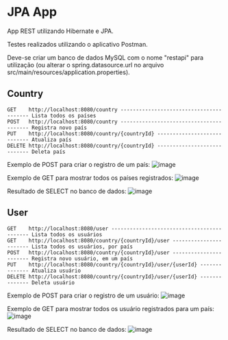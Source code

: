 # JPA App

App REST utilizando Hibernate e JPA.

Testes realizados utilizando o aplicativo Postman.

Deve-se criar um banco de dados MySQL com o nome "restapi" para utilização (ou alterar o spring.datasource.url no arquivo src/main/resources/application.properties).

## Country
```
GET    http://localhost:8080/country ---------------------------------------- Lista todos os países
POST   http://localhost:8080/country ---------------------------------------- Registra novo país
PUT    http://localhost:8080/country/{countryId} ---------------------------- Atualiza país
DELETE http://localhost:8080/country/{countryId} ---------------------------- Deleta país
```
Exemplo de POST para criar o registro de um país:
![image](https://user-images.githubusercontent.com/12296364/40627188-dc391978-6293-11e8-996a-f310f6b9fdae.jpg)

Exemplo de GET para mostrar todos os países registrados:
![image](https://user-images.githubusercontent.com/12296364/40627415-45cb984c-6295-11e8-9fe9-92433544b1ec.jpg)

Resultado de SELECT no banco de dados:
![image](https://user-images.githubusercontent.com/12296364/40627425-56977574-6295-11e8-86c8-cd7d3ac48123.jpg)

## User
```
GET    http://localhost:8080/user ------------------------------------------- Lista todos os usuários
GET    http://localhost:8080/country/{countryId}/user ----------------------- Lista todos os usuários, por país
POST   http://localhost:8080/country/{countryId}/user ----------------------- Registra novo usuário, em um país
PUT    http://localhost:8080/country/{countryId}/user/{userId} -------------- Atualiza usuário
DELETE http://localhost:8080/country/{countryId}/user/{userId} -------------- Deleta usuário
```
Exemplo de POST para criar o registro de um usuário:
![image](https://user-images.githubusercontent.com/12296364/40627431-64cd52f8-6295-11e8-9652-19086b2e0b5b.jpg)

Exemplo de GET para mostrar todos os usuário registrados para um país:
![image](https://user-images.githubusercontent.com/12296364/40627442-6f7d71e2-6295-11e8-8111-881ce41371fc.jpg)

Resultado de SELECT no banco de dados:
![image](https://user-images.githubusercontent.com/12296364/40627450-78554132-6295-11e8-96c1-eda450b787fa.jpg)